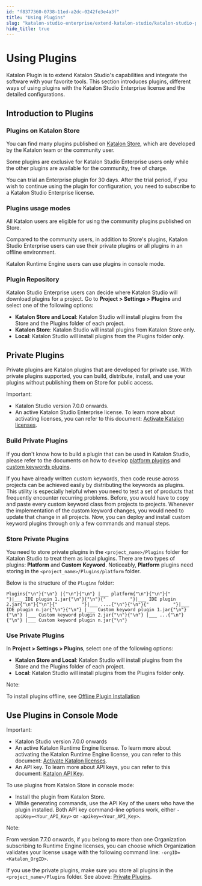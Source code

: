 ```yaml
---
id: "f8377360-0738-11ed-a2dc-0242fe3e4a3f"
title: "Using Plugins"
slug: "katalon-studio-enterprise/extend-katalon-studio/katalon-studio-plugins/using-plugins"
hide_title: true
---
```

    

# <a id="id" class="anchor_top_offset"/><a id="ariaid-title1" class="anchor_top_offset"/>Using Plugins

    
      
<p xmlns="http://www.w3.org/1999/xhtml" className="p">Katalon Plugin is to extend Katalon Studio's capabilities and   integrate the software with your favorite tools. This section   introduces plugins, different ways of using plugins with the   Katalon Studio Enterprise license and the detailed   configurations.</p> 
    
  
    

## <a id="id_1" class="anchor_top_offset"/>Introduction to Plugins

    
              
      

### <a id="id_2" class="anchor_top_offset"/>Plugins on Katalon Store

      
        
<p xmlns="http://www.w3.org/1999/xhtml" className="p">You can find many plugins published on <a className="xref j-external-link" href="https://store.katalon.com/" target="_blank">Katalon Store</a>, which are   developed by the Katalon team or the community user.</p> 
        
<p xmlns="http://www.w3.org/1999/xhtml" className="p">Some plugins are exclusive for Katalon Studio Enterprise users   only while the other plugins are available for the community, free   of charge.</p> 
        
<p xmlns="http://www.w3.org/1999/xhtml" className="p">You can trial an Enterprise plugin for 30 days. After the trial   period, if you wish to continue using the plugin for configuration,   you need to subscribe to a Katalon Studio Enterprise license.</p> 
      
    
      

### <a id="id_3" class="anchor_top_offset"/>Plugins usage modes

      
        
<p xmlns="http://www.w3.org/1999/xhtml" className="p">All Katalon users are eligible for using the community plugins   published on Store.</p> 
        
<p xmlns="http://www.w3.org/1999/xhtml" className="p">Compared to the community users, in addition to Store's plugins,   Katalon Studio Enterprise users can use their private plugins or   all plugins in an offline environment.</p> 
        
<p xmlns="http://www.w3.org/1999/xhtml" className="p">Katalon Runtime Engine users can use plugins in console   mode.</p> 
      
    
      

### <a id="id_4" class="anchor_top_offset"/>Plugin Repository

      
        
<p xmlns="http://www.w3.org/1999/xhtml" className="p">Katalon Studio Enterprise users can decide where Katalon Studio   will download plugins for a project. Go to <strong className="ph b">Project &gt;     Settings &gt; Plugins</strong> and select one of the following   options:</p> 
        
<ul xmlns="http://www.w3.org/1999/xhtml" className="ul">   <li className="li">     <strong className="ph b">Katalon Store and Local</strong>: Katalon Studio will     install plugins from the Store and the Plugins folder of each     project.</li>   <li className="li">     <strong className="ph b">Katalon Store</strong>: Katalon Studio will install     plugins from Katalon Store only.</li>   <li className="li">     <strong className="ph b">Local</strong>: Katalon Studio will install plugins     from the Plugins folder only.</li> </ul> 
      
    

## <a id="id_5" class="anchor_top_offset"/>Private Plugins

<p xmlns="http://www.w3.org/1999/xhtml" className="p">Private plugins are Katalon plugins that are developed for   private use. With private plugins supported, you can build,   distribute, install, and use your plugins without publishing them   on Store for public access.</p> 
<div xmlns="http://www.w3.org/1999/xhtml" className="note important note_important"><span className="note__title">Important:</span> <ul className="ul"><li className="li">Katalon Studio version 7.0.0 onwards.</li><li className="li">An active Katalon Studio Enterprise license. To learn more
      about activating licenses, you can refer to this document: <a className="xref" href="/docs/products-and-licenses/katalon-studio-enterprise-and-runtime-engine-licenses/activate-katalon-license#id_2">Activate
        Katalon licenses</a>.</li></ul>
</div>
      

### <a id="id_6" class="anchor_top_offset"/>Build Private Plugins

      
        
<p xmlns="http://www.w3.org/1999/xhtml" className="p">If you don't know how to build a plugin that can be used in   Katalon Studio, please refer to the documents on how to develop <a className="xref" href="/docs/katalon-studio-enterprise/extend-katalon-studio/katalon-studio-plugins/create-your-first-katalon-studio-plugin">platform     plugins</a> and <a className="xref" href="/docs/katalon-studio-enterprise/extend-katalon-studio/katalon-studio-plugins/how-to-develop-a-custom-keywords-plugin">custom     keywords plugins</a>.</p> 
        
<p xmlns="http://www.w3.org/1999/xhtml" className="p">If you have already written custom keywords, then code reuse   across projects can be achieved easily by distributing the keywords   as plugins. This utility is especially helpful when you need to   test a set of products that frequently encounter recurring   problems. Before, you would have to copy and paste every custom   keyword class from projects to projects. Whenever the   implementation of the custom keyword changes, you would need to   update that change in all projects. Now, you can deploy and install   custom keyword plugins through only a few commands and manual   steps.</p> 
      
    
      

### <a id="id_7" class="anchor_top_offset"/>Store Private Plugins

      
        
<p xmlns="http://www.w3.org/1999/xhtml" className="p">You need to store private plugins in the   <code className="ph codeph">&lt;project_name&gt;/Plugins</code> folder for Katalon Studio   to treat them as local plugins. There are two types of plugins:   <strong className="ph b">Platform</strong> and <strong className="ph b">Custom Keyword</strong>.   Noticeably, <strong className="ph b">Platform</strong> plugins need storing in the   <code className="ph codeph">&lt;project_name&gt;/Plugins/platform</code> folder.</p> 
        
<p xmlns="http://www.w3.org/1999/xhtml" className="p">Below is the structure of the <code className="ph codeph">Plugins</code> folder:</p> 
                  
<pre xmlns="http://www.w3.org/1999/xhtml" className="pre codeblock"><code>Plugins{"\n"}{"\n"} |{"\n"}{"\n"} |___ platform{"\n"}{"\n"}{"         "}|___ IDE plugin 1.jar{"\n"}{"\n"}{"         "}|___ IDE plugin 2.jar{"\n"}{"\n"}{"         "}|___ ....{"\n"}{"\n"}{"         "}|___ IDE plugin n.jar{"\n"}{"\n"} |___ Custom keyword plugin 1.jar{"\n"}{"\n"} |___ Custom keyword plugin 2.jar{"\n"}{"\n"} |___ ...{"\n"}{"\n"} |___ Custom keyword plugin n.jar{"\n"}</code></pre> 
              
    

### <a id="id_8" class="anchor_top_offset"/>Use Private Plugins

<p xmlns="http://www.w3.org/1999/xhtml" className="p">In <strong className="ph b">Project &gt; Settings &gt; Plugins</strong>, select   one of the following options:</p> 
<ul xmlns="http://www.w3.org/1999/xhtml" className="ul"><li className="li">     <strong className="ph b">Katalon Store and Local</strong>: Katalon Studio will     install plugins from the Store and the Plugins folder of each     project.</li><li className="li">     <strong className="ph b">Local</strong>: Katalon Studio will install plugins     from the Plugins folder only.</li></ul> 
<div xmlns="http://www.w3.org/1999/xhtml" className="note note note_note"><span className="note__title">Note:</span> 
  <p className="p">To install plugins offline, see <a className="xref" href="/docs/katalon-studio-enterprise/extend-katalon-studio/katalon-studio-plugins/installing-plugin-offline">Offline
      Plugin Installation</a>
  </p>
</div>

## <a id="id_9" class="anchor_top_offset"/>Use Plugins in Console Mode

<div xmlns="http://www.w3.org/1999/xhtml" className="note important note_important"><span className="note__title">Important:</span> <ul className="ul"><li className="li">Katalon Studio version 7.0.0 onwards</li><li className="li">An active Katalon Runtime Engine license. To learn more about
      activating the Katalon Runtime Engine license, you can refer to
      this document: <a className="xref" href="/docs/products-and-licenses/katalon-studio-enterprise-and-runtime-engine-licenses/activate-katalon-license#id_2">Activate
        Katalon licenses</a>.</li><li className="li">An API key. To learn more about API keys, you can refer to this
      document: <a className="xref" href="/docs/katalon-testops/settings/katalon-api-key-in-katalon-testops">Katalon
        API Key</a>.</li></ul>
</div>
<p xmlns="http://www.w3.org/1999/xhtml" className="p">To use plugins from Katalon Store in console mode:</p> 
<ul xmlns="http://www.w3.org/1999/xhtml" className="ul"><li className="li">Install the plugin from Katalon Store.</li><li className="li">While generating commands, use the API Key of the users who     have the plugin installed. Both API key command-line options work,     either <code className="ph codeph">-apiKey=&lt;Your_API_Key&gt;</code> or     <code className="ph codeph">-apikey=&lt;Your_API_Key&gt;</code>.</li></ul> 
<div xmlns="http://www.w3.org/1999/xhtml" className="note note note_note"><span className="note__title">Note:</span> 
  <p className="p">From version 7.7.0 onwards, if you belong to more than one
    Organization subscribing to Runtime Engine licenses, you can choose
    which Organization validates your license usage with the following
    command line: <code className="ph codeph">-orgID=&lt;Katalon_OrgID&gt;</code>.</p>
</div>
<p xmlns="http://www.w3.org/1999/xhtml" className="p">If you use the private plugins, make sure you store all plugins   in the <code className="ph codeph">&lt;project_name&gt;/Plugins</code> folder. See above:   <a className="xref" href="/docs/katalon-studio-enterprise/extend-katalon-studio/katalon-studio-plugins/using-plugins#id_5">Private     Plugins</a>.</p> 

